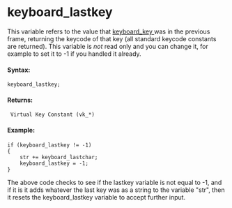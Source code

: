# keyboard_lastkey

This variable refers to the value that [ keyboard_key
](keyboard_key) was in the previous frame, returning the keycode of
that key (all standard keycode constants are returned). This variable is
*not* read only and you can change it, for example to set it to -1 if
you handled it already.

#### **Syntax:**

``` gml
keyboard_lastkey;
```

#### **Returns:**

``` gml
 Virtual Key Constant (vk_*)
```

#### **Example:**

``` gml
if (keyboard_lastkey != -1)
{
    str += keyboard_lastchar;
    keyboard_lastkey = -1;
}
```

The above code checks to see if the lastkey variable is not equal to -1,
and if it is it adds whatever the last key was as a string to the
variable "str", then it resets the keyboard_lastkey variable to accept
further input.
